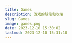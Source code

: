 ```yaml
---
title: Games
description: 游戏的随笔和攻略
slug: Games
image: games.png
date: 2023-12-10 15:30:02
lastmod: 2023-12-10 15:31:10
---
```

